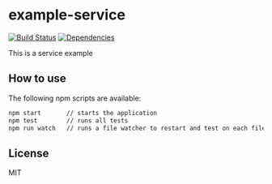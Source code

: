 # example-service

[![Build Status](https://travis-ci.org/c24-microws-mar/cart-service.svg)](https://travis-ci.org/c24-microws-mar/cart-service)
[![Dependencies](https://david-dm.org/c24-microws-mar/cart-service.svg)](https://david-dm.org/badges/shields)

This is a service example

## How to use

The following npm scripts are available:

~~~ sh
npm start       // starts the application
npm test        // runs all tests
npm run watch   // runs a file watcher to restart and test on each file change
~~~

## License

MIT
